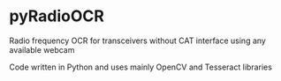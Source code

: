 # pyRadioOCR
Radio frequency OCR for transceivers without CAT interface using any available webcam

Code written in Python and uses mainly OpenCV and Tesseract libraries
